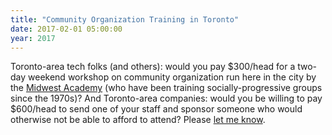 ```yaml
---
title: "Community Organization Training in Toronto"
date: 2017-02-01 05:00:00
year: 2017
---
```


Toronto-area tech folks (and others):
would you pay $300/head for a two-day weekend workshop on community organization
run here in the city by the [Midwest Academy](http://www.midwestacademy.com/)
(who have been training socially-progressive groups since the 1970s)?
And Toronto-area companies:
would you be willing to pay $600/head to send one of your staff
and sponsor someone who would otherwise not be able to afford to attend?
Please [let me know](mailto:gvwilson@third-bit.com?subject=community%20organization%20training).
